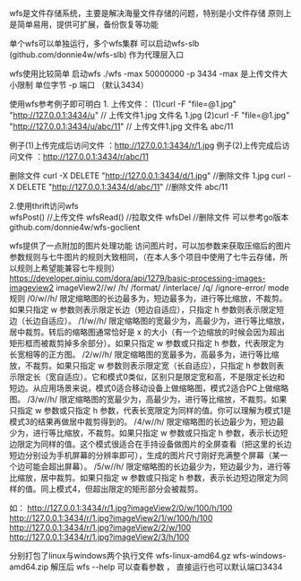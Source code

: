 wfs是文件存储系统，主要是解决海量文件存储的问题，特别是小文件存储
原则上是简单易用，提供可扩展，备份恢复等功能

单个wfs可以单独运行，多个wfs集群 可以启动wfs-slb  (github.com/donnie4w/wfs-slb) 作为代理层入口

wfs使用比较简单
启动wfs 
    ./wfs -max 50000000 -p 3434
	 -max 是上传文件大小限制 单位字节 
	 -p 端口 （默认3434）
	
使用wfs参考例子即可明白
1.
上传文件：
 (1)curl -F "file=@1.jpg" "http://127.0.0.1:3434/u"           // 上传文件1.jpg 文件名 1.jpg
 (2)curl -F "file=@1.jpg" "http://127.0.0.1:3434/u/abc/11"    // 上传文件1.jpg 文件名 abc/11

  例子(1)上传完成后访问文件 ：http://127.0.0.1:3434/r/1.jpg
  例子(2)上传完成后访问文件 ：http://127.0.0.1:3434/r/abc/11

删除文件
 curl -X DELETE "http://127.0.0.1:3434/d/1.jpg"     //删除文件 1.jpg
 curl -X DELETE "http://127.0.0.1:3434/d/abc/11"    //删除文件 abc/11

2.使用thrift访问wfs    
  wfsPost()    //上传文件
  wfsRead()    //拉取文件
  wfsDel       //删除文件
可以参考go版本  github.com/donnie4w/wfs-goclient

wfs提供了一点附加的图片处理功能
访问图片时，可以加参数来获取压缩后的图片
参数规则与七牛图片的规则大致相同，（在本人多个项目中使用了七牛云存储，所以规则上希望能兼容七牛规则）
https://developer.qiniu.com/dora/api/1279/basic-processing-images-imageview2
imageView2/<mode>/w/<LongEdge>
                 /h/<ShortEdge>
                 /format/<Format>
                 /interlace/<Interlace>
                 /q/<Quality>
                 /ignore-error/<ignoreError>
mode 规则
/0/w/<LongEdge>/h/<ShortEdge> 限定缩略图的长边最多为<LongEdge>，短边最多为<ShortEdge>，进行等比缩放，不裁剪。如果只指定 w 参数则表示限定长边（短边自适应），只指定 h 参数则表示限定短边（长边自适应）。
/1/w/<Width>/h/<Height>	限定缩略图的宽最少为<Width>，高最少为<Height>，进行等比缩放，居中裁剪。转后的缩略图通常恰好是 <Width>x<Height> 的大小（有一个边缩放的时候会因为超出矩形框而被裁剪掉多余部分）。如果只指定 w 参数或只指定 h 参数，代表限定为长宽相等的正方图。
/2/w/<Width>/h/<Height>	限定缩略图的宽最多为<Width>，高最多为<Height>，进行等比缩放，不裁剪。如果只指定 w 参数则表示限定宽（长自适应），只指定 h 参数则表示限定长（宽自适应）。它和模式0类似，区别只是限定宽和高，不是限定长边和短边。从应用场景来说，模式0适合移动设备上做缩略图，模式2适合PC上做缩略图。
/3/w/<Width>/h/<Height>	限定缩略图的宽最少为<Width>，高最少为<Height>，进行等比缩放，不裁剪。如果只指定 w 参数或只指定 h 参数，代表长宽限定为同样的值。你可以理解为模式1是模式3的结果再做居中裁剪得到的。
/4/w/<LongEdge>/h/<ShortEdge> 限定缩略图的长边最少为<LongEdge>，短边最少为<ShortEdge>，进行等比缩放，不裁剪。如果只指定 w 参数或只指定 h 参数，表示长边短边限定为同样的值。这个模式很适合在手持设备做图片的全屏查看（把这里的长边短边分别设为手机屏幕的分辨率即可），生成的图片尺寸刚好充满整个屏幕（某一个边可能会超出屏幕）。
/5/w/<LongEdge>/h/<ShortEdge> 限定缩略图的长边最少为<LongEdge>，短边最少为<ShortEdge>，进行等比缩放，居中裁剪。如果只指定 w 参数或只指定 h 参数，表示长边短边限定为同样的值。同上模式4，但超出限定的矩形部分会被裁剪。				

如：
http://127.0.0.1:3434/r/1.jpg?imageView2/0/w/100/h/100
http://127.0.0.1:3434/r/1.jpg?imageView2/1/w/100/h/100
http://127.0.0.1:3434/r/1.jpg?imageView2/2/w/100
http://127.0.0.1:3434/r/1.jpg?imageView2/3/h/100

分别打包了linux与windows两个执行文件
wfs-linux-amd64.gz
wfs-windows-amd64.zip
解压后 wfs --help 可以查看参数 ， 直接运行也可以默认端口3434
